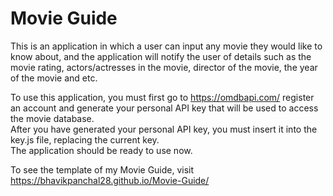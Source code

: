 # Movie Guide

This is an application in which a user can input any movie they would like to know about, and the application will notify the user of details such as the movie rating, actors/actresses in the movie, director of the movie, the year of the movie and etc.


To use this application, you  must first go to https://omdbapi.com/ register an account and generate your personal API key that will be used to access the movie database. \
After you have generated your personal API key, you must insert it into the key.js file, replacing the current key.\
The application should be ready to use now. 

To see the template of my Movie Guide, visit https://bhavikpanchal28.github.io/Movie-Guide/ 

